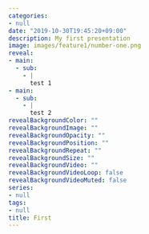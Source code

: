 ```yaml
---
categories:
- null
date: "2019-10-30T19:45:20+09:00"
description: My first presentation
image: images/feature1/number-one.png
reveal:
- main:
  - sub:
    - |
      test 1
- main:
  - sub:
    - |
      test 2
revealBackgroundColor: ""
revealBackgroundImage: ""
revealBackgroundOpacity: ""
revealBackgroundPosition: ""
revealBackgroundRepeat: ""
revealBackgroundSize: ""
revealBackgroundVideo: ""
revealBackgroundVideoLoop: false
revealBackgroundVideoMuted: false
series:
- null
tags:
- null
title: First
---
```

